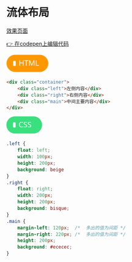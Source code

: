 # <b>流体布局</b>

[效果页面](00流体布局.html ':include :type=iframe width=100% height=203px')

[:point_right: 在codepen上编辑代码](https://codepen.io/shuangcs/pen/pLGdbe)

![标签](../assets/html.svg)

```html
<div class="container">
    <div class="left">左侧内容</div>
    <div class="right">右侧内容</div>
    <div class="main">中间主要内容</div>
</div>
```

![标签](../assets/css.svg)

```css
.left {
    float: left;
    width: 100px;
    height: 200px;
    background: beige
}
.right {
    float: right;
    width: 200px;
    height: 200px;
    background: bisque;
}
.main {
    margin-left: 120px;  /*  多出的值为间距 */
    margin-right: 220px; /*  多出的值为间距 */
    height: 200px;
    background: #ececec;
}
```